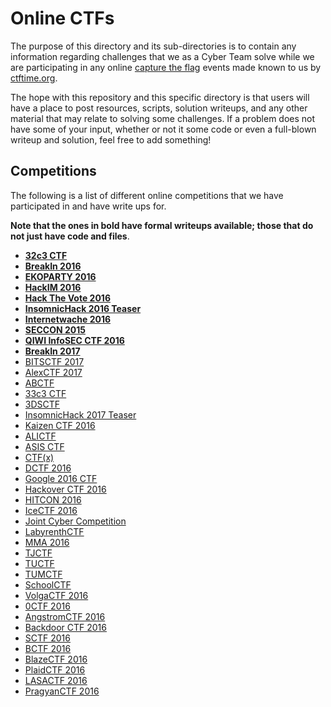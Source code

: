 __Online CTFs__
================

The purpose of this directory and its sub-directories is to contain any information regarding challenges that we as a Cyber Team solve while we are participating in any online [capture the flag][CTF] events made known to us by [ctftime.org].

The hope with this repository and this specific directory is that users will have a place to post resources, scripts, solution writeups, and any other material that may relate to solving some challenges. If a problem does not have some of your input, whether or not it some code or even a full-blown writeup and solution, feel free to add something!

Competitions
------------

The following is a list of different online competitions that we have participated in and have write ups for.

__Note that the ones in bold have formal writeups available; those that do not just have code and files__.

* [__32c3 CTF__](32c3/)
* [__BreakIn 2016__](breakin_2016/)
* [__EKOPARTY 2016__](ekoparty_2016/)
* [__HackIM 2016__](hackim_2016/)
* [__Hack The Vote 2016__](hackthevote2016/)
* [__InsomnicHack 2016 Teaser__](insomnihack_2016/)
* [__Internetwache 2016__](internetwache_2016/)
* [__SECCON 2015__](seccon_2015/)
* [__QIWI InfoSEC CTF 2016__](qiwi_infosec_ctf_2016/)
* [__BreakIn 2017__](breakin_2017/)
* [BITSCTF 2017](bitsctf_2017/)
* [AlexCTF 2017](alexctf_2017/)
* [ABCTF](abctf/)
* [33c3 CTF](33c3/)
* [3DSCTF](3dsctf_2016/)
* [InsomnicHack 2017 Teaser](insomnihack2017/)
* [Kaizen CTF 2016](kaizen_2016/)
* [ALICTF](alictf/)
* [ASIS CTF](asisctf)
* [CTF(x)](ctfx)
* [DCTF 2016](dctf)
* [Google 2016 CTF](googlectf)
* [Hackover CTF 2016](hackover)
* [HITCON 2016](hitcon)
* [IceCTF 2016](icectf)
* [Joint Cyber Competition](joint_cyber_competition_2016)
* [LabyrenthCTF](labyrenth)
* [MMA 2016](mma_2016)
* [TJCTF](tjctf)
* [TUCTF](tuctf)
* [TUMCTF](tumctf)
* [SchoolCTF](schoolctf)
* [VolgaCTF 2016](volgactf_2016)
* [0CTF 2016](0ctf_2016/)
* [AngstromCTF 2016](angstomctf_2016)
* [Backdoor CTF 2016](backdoorctf_2016)
* [SCTF 2016](sctf_2016)
* [BCTF 2016](bctf_2016)
* [BlazeCTF 2016](blazectf_2016)
* [PlaidCTF 2016](plaidctf_2016)
* [LASACTF 2016](lasactf_2016)
* [PragyanCTF 2016](pragynctf_2016)

[CTF]: https://en.wikipedia.org/wiki/Capture_the_flag#Computer_security
[Cyberstakes]: https://cyberstakesonline.com/
[OverTheWire]: http://overthewire.org/
[ctftime.org]: http://ctftime.org